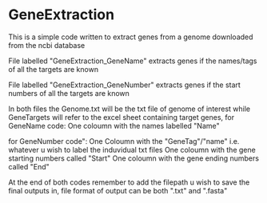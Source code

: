 # GeneExtraction
This is a simple code written to extract genes from a genome downloaded from the ncbi database

File labelled "GeneExtraction_GeneName" extracts genes if the names/tags of all the targets are known

File labelled "GeneExtraction_GeneNumber" extracts genes if the start numbers of all the targets are known

In both files the Genome.txt will be the txt file of genome of interest while GeneTargets will refer to the excel sheet containing target genes,
for GeneName code:
One coloumn with the names labelled "Name"

for GeneNumber code":
One Coloumn with the "GeneTag"/"name" i.e. whatever u wish to label the induvidual txt files
One coloumn with the gene starting numbers called "Start"
One coloumn with the gene ending numbers called "End"

At the end of both codes remember to add the filepath u wish to save the final outputs in,
file format of output can be both ".txt" and ".fasta"
